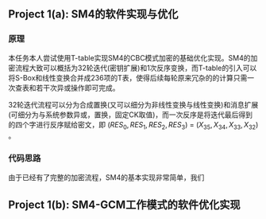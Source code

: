 ## Project 1(a): SM4的软件实现与优化
### 原理
本任务本人尝试使用T-table实现SM4的CBC模式加密的基础优化实现。SM4的加密流程大致可以概括为32轮迭代(密钥扩展)和1次反序变换，而T-table的引入可以将S-Box和线性变换合并成236项的T表，使得后续每轮原来冗杂的的计算只需一次查表和若干次异或操作即可完成。

32轮迭代流程可以分为合成置换(又可以细分为非线性变换与线性变换)和消息扩展(可细分为与系统参数异或，置换，固定CK取值)，而一次反序是将迭代最后得到的四个字进行反序赋给密文，即 $(RES_{0},RES_{1},RES_{2},RES_{3})$ = $(X_{35},X_{34},X_{33},X_{32})$ 。
### 代码思路
由于已经有了完整的加密流程，SM4的基本实现非常简单，我们
## Project 1(b): SM4-GCM工作模式的软件优化实现
